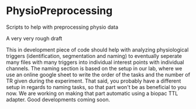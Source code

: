 # PhysioPreprocessing
Scripts to help with preprocessing physio data

A very very rough draft

This in development piece of code should help with analyzing physiological triggers (identification, segmentation and naming) to eventually seperate many files with many triggers into individual interest points with individual channels.
The naming section is based on the setup in our lab, where we use an online google sheet to write the order of the tasks and the number of TR given during the experiment.
That said, you probably have a different setup in regards to naming tasks, so that part won't be as beneficial to you now. We are working on making that part automatic using a biopac TTL adapter. Good developments coming soon.
